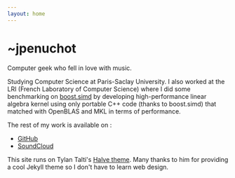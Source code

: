 ```yaml
---
layout: home
---
```

# ~jpenuchot

Computer geek who fell in love with music.

Studying Computer Science at Paris-Saclay University. I also worked at the LRI (French Laboratory of Computer Science) where I did some benchmarking on [boost.simd](https://github.com/NumScale/boost.simd) by developing high-performance linear algebra kernel using only portable C++ code (thanks to boost.simd) that matched with OpenBLAS and MKL in terms of performance.

The rest of my work is available on :

- [GitHub](https://github.com/JPenuchot)
- [SoundCloud](https://soundcloud.com/unkwnplyr)

This site runs on Tylan Talti's [Halve theme](https://github.com/TaylanTatli/Halve). Many thanks to him for providing a cool Jekyll theme so I don't have to learn web design.